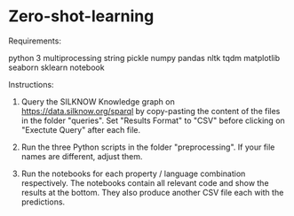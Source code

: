 # Zero-shot-learning

Requirements:

python 3
multiprocessing
string
pickle
numpy
pandas
nltk
tqdm
matplotlib
seaborn
sklearn
notebook

Instructions: 

1. Query the SILKNOW Knowledge graph on https://data.silknow.org/sparql by copy-pasting the content of the files in the folder "queries". Set "Results Format" to "CSV" before clicking on "Exectute Query" after each file.

2. Run the three Python scripts in the folder "preprocessing". If your file names are different, adjust them.

3. Run the notebooks for each property / language combination respectively. The notebooks contain all relevant code and show the results at the bottom. They also produce another CSV file each with the predictions. 
